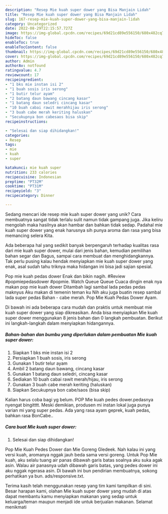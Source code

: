 ```yaml
---
description: "Resep Mie kuah super dower yang Bisa Manjain Lidah"
title: "Resep Mie kuah super dower yang Bisa Manjain Lidah"
slug: 167-resep-mie-kuah-super-dower-yang-bisa-manjain-lidah
category: Uncategorized
date: 2022-08-29T22:15:57.727Z
image: https://img-global.cpcdn.com/recipes/69d21cd89e556150/680x482cq70/mie-kuah-super-dower-foto-resep-utama.jpg
hideToc: false
enableToc: true
enableTocContent: false
thumbnail: https://img-global.cpcdn.com/recipes/69d21cd89e556150/680x482cq70/mie-kuah-super-dower-foto-resep-utama.jpg
cover: https://img-global.cpcdn.com/recipes/69d21cd89e556150/680x482cq70/mie-kuah-super-dower-foto-resep-utama.jpg
author: Admin
authorAv: notfound
ratingvalue: 4.7
reviewcount: 17
recipeingredient:
- "1 bks mie instan isi 2"
- "1 buah sosis iris serong"
- "1 butir telur ayam"
- "2 batang daun bawang cincang kasar"
- "1 batang daun seledri cincang kasar"
- "10 buah cabai rawit merahhijau iris serong"
- "3 buah cabe merah keriting haluskan"
- "Secukupnya bon cabesaos bisa skip"
recipeinstructions:

- "Selesai dan siap dihidangkan!"
categories:
- Resep
tags:
- mie
- kuah
- super

katakunci: mie kuah super 
nutrition: 233 calories
recipecuisine: Indonesian
preptime: "PT32M"
cooktime: "PT31M"
recipeyield: "3"
recipecategory: Dinner

---
```





Sedang mencari ide resep mie kuah super dower yang unik? Cara membuatnya sangat tidak terlalu sulit namun tidak gampang juga. Jika keliru mengolah maka hasilnya akan hambar dan bahkan tidak sedap. Padahal mie kuah super dower yang enak harusnya sih punya aroma dan rasa yang bisa memancing selera Kita.





Ada beberapa hal yang sedikit banyak berpengaruh terhadap kualitas rasa dari mie kuah super dower, mulai dari jenis bahan, kemudian pemilihan bahan segar dan Bagus, sampai cara membuat dan menghidangkannya. Tak perlu pusing kalau hendak menyiapkan mie kuah super dower yang enak,      asal sudah tahu triknya maka hidangan ini bisa jadi sajian spesial.














Pop mie kuah pedas dower Enak dan bikin nagih. #Review #popmiepedasdower #popmie. Watch Queue Queue Cuaca dingin enak nya makan pop mie kuah dower Ditambah lagi sambal lada pedas pedas maknyus Aku makan di temenin teman ku Nih aku juga buatin resep sambal lada super pedas Bahan - cabe merah. Pop Mie Kuah Pedas Dower Ayam.






Di bawah ini ada beberapa cara mudah dan praktis untuk membuat mie kuah super dower yang siap dikreasikan. Anda bisa menyiapkan Mie kuah super dower menggunakan 8 jenis bahan dan 0 langkah pembuatan. Berikut ini langkah-langkah dalam menyiapkan hidangannya.

<!--inarticleads1-->

##### Bahan-bahan dan bumbu yang diperlukan dalam pembuatan Mie kuah super dower:

1. Siapkan 1 bks mie instan isi 2
1. Persiapkan 1 buah sosis, iris serong
1. Gunakan 1 butir telur ayam
1. Ambil 2 batang daun bawang, cincang kasar
1. Gunakan 1 batang daun seledri, cincang kasar
1. Sediakan 10 buah cabai rawit merah/hijau, iris serong
1. Gunakan 3 buah cabe merah keriting (haluskan)
1. Siapkan Secukupnya bon cabe/saos (bisa skip)


Kalian harus coba bagi yg belum. POP Mie kuah pedes dower.pedasnya nyengat bingitttt. Meski demikian, produsen mi instan lokal juga punya varian mi yang super pedas. Ada yang rasa ayam geprek, kuah pedas, bahkan rasa BonCabe.. 

<!--inarticleads2-->

##### Cara buat Mie kuah super dower:


1. Selesai dan siap dihidangkan!

Pop Mie Kuah Pedes Dower dan Mie Goreng Gledeek. Nah kalau ini yang versi kuah, aromanya nggak jauh beda sama versi goreng. Untuk Pop Mie kuah, aku selalu tuang air panas dibawah garis batas soalnya aku suka agak asin. Walau air panasnya udah dibawah garis batas, yang pedes dower ini aku nggak ngerasa asin. Di bawah ini bun pendirian membuatnya, sokong perhatikan ya bun. ads/responsive.txt. 

Terima kasih telah menggunakan resep yang tim kami tampilkan di sini. Besar harapan kami, olahan Mie kuah super dower yang mudah di atas dapat membantu kamu menyiapkan makanan yang sedap untuk keluarga/teman maupun menjadi ide untuk berjualan makanan. Selamat menikmati
